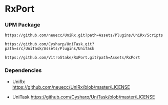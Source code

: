 # RxPort

### UPM Package
`https://github.com/neuecc/UniRx.git?path=Assets/Plugins/UniRx/Scripts`

`https://github.com/Cysharp/UniTask.git?path=src/UniTask/Assets/Plugins/UniTask`

`https://github.com/VitroStake/RxPort.git?path=Assets/RxPort`

### Dependencies
* UniRx  
https://github.com/neuecc/UniRx/blob/master/LICENSE

* UniTask
https://github.com/Cysharp/UniTask/blob/master/LICENSE
